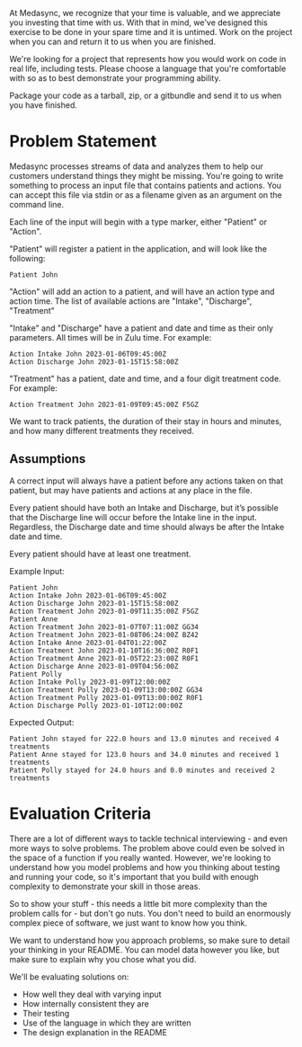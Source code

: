 At Medasync, we recognize that your time is valuable, and we appreciate you investing that time with us. With that in mind, we've designed this exercise to be done in your spare time and it is untimed. Work on the project when you can and return it to us when you are finished.

We're looking for a project that represents how you would work on code in real life, including tests. Please choose a language that you're comfortable with so as to best demonstrate your programming ability.

Package your code as a tarball, zip, or a gitbundle and send it to us when you have finished.

# Problem Statement

Medasync processes streams of data and analyzes them to help our customers understand things they might be missing. You're going to write something to process an input file that contains patients and actions. You can accept this file via stdin or as a filename given as an argument on the command line. 

Each line of the input will begin with a type marker, either "Patient" or "Action".

"Patient" will register a patient in the application, and will look like the following:

```
Patient John
```

"Action" will add an action to a patient, and will have an action type and action time. The list of available actions are "Intake", "Discharge", "Treatment"

"Intake" and "Discharge" have a patient and date and time as their only parameters. All times will be in Zulu time. For example:

```
Action Intake John 2023-01-06T09:45:00Z
Action Discharge John 2023-01-15T15:58:00Z
```

"Treatment" has a patient, date and time, and a four digit treatment code. For example:

```
Action Treatment John 2023-01-09T09:45:00Z F5GZ
```

We want to track patients, the duration of their stay in hours and minutes, and how many different treatments they received.

## Assumptions

A correct input will always have a patient before any actions taken on that patient, but may have patients and actions at any place in the file.

Every patient should have both an Intake and Discharge, but it’s possible that the Discharge line will occur before the Intake line in the input. Regardless, the Discharge date and time should always be after the Intake date and time.

Every patient should have at least one treatment.

Example Input:

```
Patient John
Action Intake John 2023-01-06T09:45:00Z
Action Discharge John 2023-01-15T15:58:00Z
Action Treatment John 2023-01-09T11:35:00Z F5GZ
Patient Anne
Action Treatment John 2023-01-07T07:11:00Z GG34
Action Treatment John 2023-01-08T06:24:00Z BZ42
Action Intake Anne 2023-01-04T01:22:00Z
Action Treatment John 2023-01-10T16:36:00Z R0F1
Action Treatment Anne 2023-01-05T22:23:00Z R0F1
Action Discharge Anne 2023-01-09T04:56:00Z
Patient Polly
Action Intake Polly 2023-01-09T12:00:00Z
Action Treatment Polly 2023-01-09T13:00:00Z GG34
Action Treatment Polly 2023-01-09T13:00:00Z R0F1
Action Discharge Polly 2023-01-10T12:00:00Z
```

Expected Output:

```
Patient John stayed for 222.0 hours and 13.0 minutes and received 4 treatments
Patient Anne stayed for 123.0 hours and 34.0 minutes and received 1 treatments
Patient Polly stayed for 24.0 hours and 0.0 minutes and received 2 treatments
```

# Evaluation Criteria

There are a lot of different ways to tackle technical interviewing - and even more ways to solve problems. The problem above could even be solved in the space of a function if you really wanted. However, we're looking to understand how you model problems and how you thinking about testing and running your code, so it's important that you build with enough complexity to demonstrate your skill in those areas.

So to show your stuff - this needs a little bit more complexity than the problem calls for - but don't go nuts. You don't need to build an enormously complex piece of software, we just want to know how you think.

We want to understand how you approach problems, so make sure to detail your thinking in your README. You can model data however you like, but make sure to explain why you chose what you did.

We'll be evaluating solutions on:

- How well they deal with varying input
- How internally consistent they are
- Their testing
- Use of the language in which they are written
- The design explanation in the README
